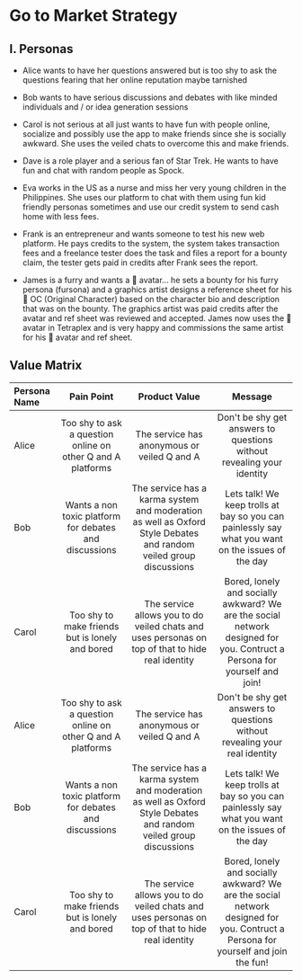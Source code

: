 # Go to Market Strategy

## I. Personas

* Alice wants to have her questions answered but is too shy to ask the questions fearing that her online reputation maybe tarnished

* Bob wants to have serious discussions and debates with like minded individuals and / or idea generation sessions

* Carol is not serious at all just wants to have fun with people online, socialize and possibly use the app to make friends since she is socially awkward. She uses the veiled chats to overcome this and make friends.

* Dave is a role player and a serious fan of Star Trek. He wants to have fun and chat with random people as Spock.

* Eva works in the US as a nurse and miss her very young children in the Philippines. She uses our platform to chat with them using fun kid friendly personas sometimes and use our credit system to send cash home with less fees.

* Frank is an entrepreneur and wants someone to test his new web platform. He pays credits to the system, the system takes transaction fees and a freelance tester does the task and files a report for a bounty claim, the tester gets paid in credits after Frank sees the report.

* James is a furry and wants a 🐻 avatar... he sets a bounty for his furry persona (fursona) and a graphics artist designs a reference sheet for his 🐻 OC (Original Character) based on the character bio and description that was on the bounty. The graphics artist was paid credits after the avatar and ref sheet was reviewed and accepted. James now uses the 🐻 avatar in Tetraplex and is very happy and commissions the same artist for his 🦝 avatar and ref sheet.

## Value Matrix

| Persona Name | Pain Point | Product Value | Message |
|:-------------|:----------:|:-------------:|:-------:|
| Alice | Too shy to ask a question online on other Q and A platforms | The service has anonymous or veiled Q and A | Don't be shy get answers to questions without revealing your identity |
| Bob | Wants a non toxic platform for debates and discussions | The service has a karma system and moderation as well as Oxford Style Debates and random veiled group discussions | Lets talk! We keep trolls at bay so you can painlessly say what you want on the issues of the day |
| Carol | Too shy to make friends but is lonely and bored | The service allows you to do veiled chats and uses personas on top of that to hide real identity | Bored, lonely and socially awkward? We are the social network designed for you. Contruct a Persona for yourself and join! |
| Alice | Too shy to ask a question online on other Q and A platforms | The service has anonymous or veiled Q and A | Don't be shy get answers to questions without revealing your real identity |
| Bob | Wants a non toxic platform for debates and discussions | The service has a karma system and moderation as well as Oxford Style Debates and random veiled group discussions | Lets talk! We keep trolls at bay so you can painlessly say what you want on the issues of the day |
| Carol | Too shy to make friends but is lonely and bored | The service allows you to do veiled chats and uses personas on top of that to hide real identity | Bored, lonely and socially awkward? We are the social network designed for you. Contruct a Persona for yourself and join the fun! |
